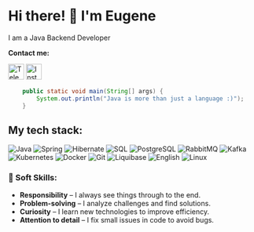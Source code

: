 
<h1>
  Hi there! 👋 I'm Eugene </br>
</h1>

I am a Java Backend Developer


**Contact me:**

[<img src="https://img.icons8.com/color/48/000000/telegram-app--v1.png" alt="Telegram" width="32" height="32">](https://t.me/YJ1nn)
[<img src="https://img.icons8.com/color/48/000000/instagram-new--v1.png" alt="Instagram" width="32" height="32">](https://www.instagram.com/just_you.dzhin?igsh=ODMybjc1MWRxeTl2&utm_source=qr)


```java
    public static void main(String[] args) {
        System.out.println("Java is more than just a language :)");
    }
```

<h2>  My tech stack:</h2>

![Java](https://img.shields.io/badge/Java-ED8B00?style=for-the-badge&logo=openjdk&logoColor=white)
![Spring](https://img.shields.io/badge/Spring-6DB33F?style=for-the-badge&logo=spring&logoColor=white)
![Hibernate](https://img.shields.io/badge/Hibernate-59666C?style=for-the-badge&logo=hibernate&logoColor=white)
![SQL](https://img.shields.io/badge/MySQL-4479A1?style=for-the-badge&logo=mysql&logoColor=white)
![PostgreSQL](https://img.shields.io/badge/PostgreSQL-4169E1?style=for-the-badge&logo=postgresql&logoColor=white)
![RabbitMQ](https://img.shields.io/badge/RabbitMQ-FF6600?style=for-the-badge&logo=rabbitmq&logoColor=white)
![Kafka](https://img.shields.io/badge/Kafka-231F20?style=for-the-badge&logo=apachekafka&logoColor=white)
![Kubernetes](https://img.shields.io/badge/Kubernetes-326CE5?style=for-the-badge&logo=kubernetes&logoColor=white)
![Docker](https://img.shields.io/badge/Docker-2496ED?style=for-the-badge&logo=docker&logoColor=white)
![Git](https://img.shields.io/badge/Git-F05032?style=for-the-badge&logo=git&logoColor=white)
![Liquibase](https://img.shields.io/badge/Liquibase-2962FF?style=for-the-badge&logo=databricks&logoColor=white)
![English](https://img.shields.io/badge/English-B1/B2-blue?style=for-the-badge&logo=google-translate)
![Linux](https://img.shields.io/badge/Linux-FCC624?style=for-the-badge&logo=linux&logoColor=black)


### 🤝 Soft Skills:  
- **Responsibility** – I always see things through to the end.  
- **Problem-solving** – I analyze challenges and find solutions.  
- **Curiosity** – I learn new technologies to improve efficiency.  
- **Attention to detail** – I fix small issues in code to avoid bugs.  
